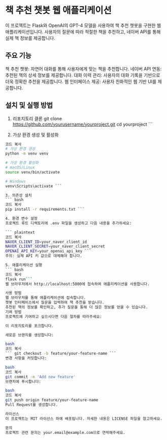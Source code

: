 # 책 추천 챗봇 웹 애플리케이션
이 프로젝트는 Flask와 OpenAI의 GPT-4 모델을 사용하여 책 추천 챗봇을 구현한 웹 애플리케이션입니다. 사용자의 질문에 따라 적절한 책을 추천하고, 네이버 API를 통해 실제 책 정보를 제공합니다.

## 주요 기능
책 추천 챗봇: 자연어 대화를 통해 사용자에게 맞는 책을 추천합니다.
네이버 API 연동: 추천된 책의 상세 정보를 제공합니다.
대화 이력 관리: 사용자의 대화 기록을 기반으로 더욱 정확한 추천을 제공합니다.
웹 인터페이스 제공: 사용자 친화적인 웹 기반 UI를 제공합니다.
## 설치 및 실행 방법

1. 리포지토리 클론
git clone https://github.com/yourusername/yourproject.git
cd yourproject ```

2. 가상 환경 생성 및 활성화

```bash
코드 복사
# 가상 환경 생성
python -m venv venv

# 가상 환경 활성화
# macOS/Linux
source venv/bin/activate

# Windows
venv\Scripts\activate ```

3. 의존성 설치
``` bash
코드 복사
pip install -r requirements.txt ```

4. 환경 변수 설정
프로젝트 루트 디렉토리에 .env 파일을 생성하고 다음 내용을 추가하세요:

``` plaintext
코드 복사
NAVER_CLIENT_ID=your_naver_client_id
NAVER_CLIENT_SECRET=your_naver_client_secret
OPENAI_API_KEY=your_openai_api_key ```
주의: 실제 API 키 값으로 대체해야 합니다.

5. 애플리케이션 실행
``` bash
코드 복사
flask run``` 
웹 브라우저에서 http://localhost:5000에 접속하여 애플리케이션을 사용합니다.

사용 방법
웹 브라우저를 통해 애플리케이션에 접속합니다.
챗봇 인터페이스에서 질문을 입력하여 책 추천을 받습니다.
추천된 책의 정보를 확인하고, 추가 질문을 통해 더 많은 정보를 얻을 수 있습니다.
기여 방법
프로젝트에 기여하고 싶으시다면 다음 절차를 따라주세요:

이 리포지토리를 포크합니다.

새로운 브랜치를 생성합니다:

bash
코드 복사
``` git checkout -b feature/your-feature-name ```
변경 사항을 커밋합니다:

bash
코드 복사
git commit -m 'Add new feature'
브랜치에 푸시합니다:

bash
코드 복사
git push origin feature/your-feature-name
Pull Request를 생성합니다.

라이선스
이 프로젝트는 MIT 라이선스 하에 배포됩니다. 자세한 내용은 LICENSE 파일을 참고하세요.

문의
프로젝트 관련 문의는 your.email@example.com으로 연락해주세요.
